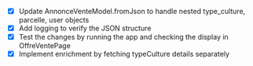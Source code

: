 - [x] Update AnnonceVenteModel.fromJson to handle nested type_culture, parcelle, user objects
- [x] Add logging to verify the JSON structure
- [x] Test the changes by running the app and checking the display in OffreVentePage
- [x] Implement enrichment by fetching typeCulture details separately
